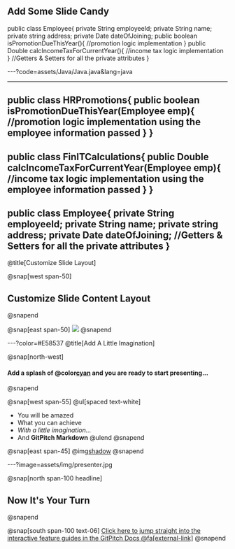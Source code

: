 
## Add Some Slide Candy

public class Employee{
  private String employeeId;
  private String name;
  private string address; 
  private Date dateOfJoining;
  public boolean isPromotionDueThisYear(){
    //promotion logic implementation
  }
  public Double calcIncomeTaxForCurrentYear(){
    //income tax logic implementation
  }
  //Getters & Setters for all the private attributes
}

---?code=assets/Java/Java.java&lang=java

---
public class HRPromotions{
  public boolean isPromotionDueThisYear(Employee emp){
    //promotion logic implementation using the employee information passed
  }
}
---
public class FinITCalculations{
  public Double calcIncomeTaxForCurrentYear(Employee emp){
    //income tax logic implementation using the employee information passed
  }
}
---
public class Employee{ 
  private String employeeId;
  private String name;
  private string address; 
  private Date dateOfJoining;
  //Getters & Setters for all the private attributes
}
---
@title[Customize Slide Layout]

@snap[west span-50]
## Customize Slide Content Layout
@snapend

@snap[east span-50]
![](assets/img/presentation.png)
@snapend

---?color=#E58537
@title[Add A Little Imagination]

@snap[north-west]
#### Add a splash of @color[cyan](**color**) and you are ready to start presenting...
@snapend

@snap[west span-55]
@ul[spaced text-white]
- You will be amazed
- What you can achieve
- *With a little imagination...*
- And **GitPitch Markdown**
@ulend
@snapend

@snap[east span-45]
@img[shadow](assets/img/conference.png)
@snapend

---?image=assets/img/presenter.jpg

@snap[north span-100 headline]
## Now It's Your Turn
@snapend

@snap[south span-100 text-06]
[Click here to jump straight into the interactive feature guides in the GitPitch Docs @fa[external-link]](https://gitpitch.com/docs/getting-started/tutorial/)
@snapend
